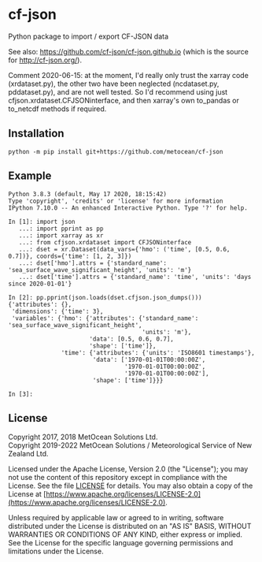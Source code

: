 # cf-json
Python package to import / export CF-JSON data

See also: https://github.com/cf-json/cf-json.github.io (which is the source for http://cf-json.org/).

Comment 2020-06-15: at the moment, I'd really only trust the xarray code (xrdataset.py), the other two have been neglected (ncdataset.py, pddataset.py), and are not well tested. So I'd recommend using just cfjson.xrdataset.CFJSONinterface, and then xarray's own to_pandas or to_netcdf methods if required.


## Installation
```python3
python -m pip install git+https://github.com/metocean/cf-json
```


## Example

```python3
Python 3.8.3 (default, May 17 2020, 18:15:42)
Type 'copyright', 'credits' or 'license' for more information
IPython 7.10.0 -- An enhanced Interactive Python. Type '?' for help.

In [1]: import json
   ...: import pprint as pp
   ...: import xarray as xr
   ...: from cfjson.xrdataset import CFJSONinterface
   ...: dset = xr.Dataset(data_vars={'hmo': ('time', [0.5, 0.6, 0.7])}, coords={'time': [1, 2, 3]})
   ...: dset['hmo'].attrs = {'standard_name': 'sea_surface_wave_significant_height', 'units': 'm'}
   ...: dset['time'].attrs = {'standard_name': 'time', 'units': 'days since 2020-01-01'}

In [2]: pp.pprint(json.loads(dset.cfjson.json_dumps()))
{'attributes': {},
 'dimensions': {'time': 3},
 'variables': {'hmo': {'attributes': {'standard_name': 'sea_surface_wave_significant_height',
                                      'units': 'm'},
                       'data': [0.5, 0.6, 0.7],
                       'shape': ['time']},
               'time': {'attributes': {'units': 'ISO8601 timestamps'},
                        'data': ['1970-01-01T00:00:00Z',
                                 '1970-01-01T00:00:00Z',
                                 '1970-01-01T00:00:00Z'],
                        'shape': ['time']}}}

In [3]:
```


## License

Copyright 2017, 2018 MetOcean Solutions Ltd.  
Copyright 2019-2022 MetOcean Solutions / Meteorological Service of New Zealand Ltd.

Licensed under the Apache License, Version 2.0 (the "License"); you may not use
the content of this repository except in compliance with the License. See the
file [LICENSE](LICENSE) for details. You may also obtain a copy of the
License at
[https://www.apache.org/licenses/LICENSE-2.0](https://www.apache.org/licenses/LICENSE-2.0).

Unless required by applicable law or agreed to in writing, software distributed
under the License is distributed on an "AS IS" BASIS, WITHOUT WARRANTIES OR
CONDITIONS OF ANY KIND, either express or implied.  See the License for the
specific language governing permissions and limitations under the License.
